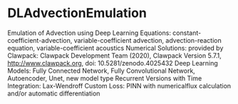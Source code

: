 # DLAdvectionEmulation
Emulation of Advection using Deep Learning
Equations: constant-coefficient-advection, variable-coefficient advection, advection-reaction equation, variable-coefficient acoustics
Numerical Solutions: provided by Clawpack:
  Clawpack Development Team (2020), Clawpack Version 5.7.1,
  http://www.clawpack.org, doi: 10.5281/zenodo.4025432
Deep Learning Models: Fully Connected Network, Fully Convolutional Network, Autoencoder, Unet, new model type
Recurrent Versions with Time Integration: Lax-Wendroff
Custom Loss: PINN with numericalflux calculation and/or automatic differentiation
